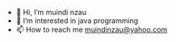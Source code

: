- 👋 Hi, I’m muindi nzau
- 👀 I’m interested in java programming
- 📫 How to reach me muindinzau@yahoo.com

<!---
muindinzau/muindinzau is a ✨ special ✨ repository because its `README.md` (this file) appears on your GitHub profile.
You can click the Preview link to take a look at your changes.
--->

